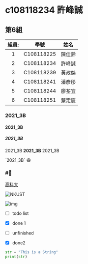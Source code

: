 # c108118234 許峰誠
## 第6組
|組員:| 學號 |姓名|
|:---:|:---:|:---:|
|1|C108118225|陳佳鈴|
|2|C108118234|許峰誠|
|3|C108118239|黃政傑|
|4|C108118241|潘彥彤|
|5|C108118244|廖荃宜|
|6|C108118251|蔡定宸

### 2021_3B

#### 2021_3B

##### 2021_3B

2021_3B **2021_3B** 2021_3B

ˋ2021_3Bˋ :laughing:
### #:dog:

[高科大](http://www.nkust.edu.tw)

![NKUST](https://www.nkust.edu.tw/var/file/0/1000/img/513/182513897.png "NKUST")

![img](https://www.nkust.edu.tw/var/file/0/1000/pictures/123/m/mczh-tw400x400_small49226_105071402987.jpg)

- [ ] todo list
- [x] done 1
- [ ] unfinished
- [x] done2


```python
str = "This is a String"
print(str)
```
